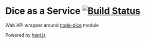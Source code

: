 Dice as a Service [![Build Status](https://travis-ci.org/valgreens/dice-as-a-service.svg?branch=master)](https://travis-ci.org/valgreens/dice-as-a-service)
=================

Web API wrapper around [node-dice](https://github.com/NickMele/node-dice) module

Powered by [hapi.js](http://hapijs.com/)



